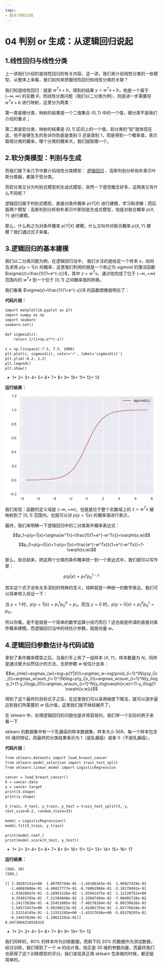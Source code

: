 ```yaml
---
tags:
- 数学/随机过程
---
```


# 04 判别 or 生成：从逻辑回归说起

## 1.线性回归与线性分类

上一讲我们介绍的是线性回归的有关内容，这一讲，我们来介绍线性分类的一些模型，从整体上来看，我们如何来把握线性回归和线性分类的关联？

我们知道线性回归：就是 $w^Tx+b$，得到的结果 $y=w^Tx+b$，他是一个属于 $(-\infty,\infty)$ 的实数 $R$，而线性分类问题（我们以二分类为例），则是进一步需要将 $w^Tx+b$ 进行映射，这里分为两类：

第一类是硬分类，映射的结果是一个二值集合 $\{0,1\}$ 中的一个值，硬分类不是我们介绍的重点；

第二类是软分类，映射的结果是 $[0,1]$ 区间上的一个值，软分类的“软”就体现在这，他不是硬生生的告诉你到底是类别 0 还是类别 1，而是得到一个概率值，表示取得分类的概率，哪个分类的概率大，我们就取哪一个。

## 2.软分类模型：判别与生成

而我们接下来几节中要介绍线性分类模型： [逻辑回归](https://so.csdn.net/so/search?q=%E9%80%BB%E8%BE%91%E5%9B%9E%E5%BD%92&spm=1001.2101.3001.7020) 、高斯判别分析和朴素贝叶斯分类器，都属于软分类。

而软分类又分为判别式模型和生成式模型，突然一下感觉概念好多，这两类又有什么不同呢？

逻辑回归属于判别式模型，直接对条件概率 $p(Y|X)$ 进行建模、学习和求解；而后面两个模型：高斯判别分析和朴素贝叶斯则是生成式模型，他是对联合概率 $p(X,Y)$ 进行建模。

那么，什么称之为对条件概率 $p(Y|X)$ 建模，什么又叫作对联合概率 $p(X,Y)$ 建模？我们通过式子来看。

## 3.逻辑回归的基本建模

我们以二分类问题为例，在逻辑回归当中， 我们关注的是给定一个样本 $x$，如何去求得 $p(y=1|x)$ 的概率，这里我们利用的就是一个称之为 $sigmoid$ 的激活函数 $\sigma(z)=\frac{1}{1+e^{-z}}$，其中 $z=w^Tx$。通过他完成了位于 $(-\infty,+\infty)$ 范围内的 $w^Tx$ 到一个位于 $[0,1]$ 之间概率值的转换。

我们看看 $\sigma(z)=\frac{1}{1+e^{-z}}$ 的函数图像就明白了：

**代码片段：**

```
import matplotlib.pyplot as plt
import numpy as np
import seaborn
seaborn.set()

def sigmoid(z):
    return 1/(1+np.e**(-z))

z = np.linspace(-7.5, 7.5, 1000)
plt.plot(z, sigmoid(z), color='r', label='sigmoid(z)')
plt.ylim(-0.2, 1.2)
plt.legend()
plt.show()
```

+ 1+ 2+ 3+ 4+ 5+ 6+ 7+ 8+ 9+ 10+ 11+ 12+ 13

**运行结果：**
![附件/机器学习数学/3862932ac35d43889bfc4b1cf29614d6.png](../../附件/机器学习数学/3862932ac35d43889bfc4b1cf29614d6.png)
 我们发现：函数的定义域是 $(-\infty,+\infty)$，也就是位于整个实数域上的 $z=w^Tx$ 被映射到了 $[0,1]$ 范围内，也就可以对 $p(y=1|x)$ 的概率值进行表示。

最终，我们来明确一下逻辑回归中的二分类条件概率表达式：

$$p_1=p(y=1|x)=\sigma(w^Tx)=\frac{1}{1+e^{-w^Tx}}=\varphi(x;w)$$

$$p_0=p(y=0|x)=1-p(y=1|x)=\frac{e^{-w^Tx}}{1+e^{-w^Tx}}=1-\varphi(x;w)$$

那么，综合起来，把这两个分类的条件概率统一到一个表达式中，我们就可以写作是：

$$p(y|x)=p_1^{y}p_0^{1-y}$$

其实这个式子没有太多深刻的特殊的含义，纯粹就是一种统一的数学表达，我们可以简单带入验证一下：

当 $y=1$ 时，$p(y=1|x)=p_1^1p_0^0=p_1$，而当 $y=0$ 时，$p(y=0|x)=p_1^0p_0^1=p_0$。

所以你看，是不是就是一个简单的数学运算小技巧而已？这也就是所谓的直接对条件概率建模。而逻辑回归当中的待估计参数，就是向量 $w$。

## 4.逻辑回归参数估计与代码试验

拿到了条件概率模型之后，当我们手上有了一组样本 $(X,Y)$，样本数量为 $N$。同样是通过极大似然估计的方法，去把参数 $w$ 给估计出来：

$$w_{mle}=argmax_{w}=log~p(Y|X)\\=argmax_w~log\prod_{i=1}^{N}p(y_i|x_i)\\=argmax_w\sum_{i=1}^{N}log~p(y_i|x_i)\\=argmax_w\sum_{i=1}^N(y_ilogp_1+(1-y_i)logp_0)\\=argmax_w\sum_{i=1}^N(y_ilog\varphi(x;w)+(1-y_i)log(1-\varphi(x;w)))$$

得到了这个最终的目标式子之后，在这里我们可以采用梯度下降法，就可以逐步逼近到我们所需要的 $w$ 估计值，这里我们就不继续展开了。

在 sklearn 中，处理逻辑回归的问题也是非常容易的，我们举一个实际的例子来看一下

sklearn 的数据集中有一个乳腺癌的样本数据集，样本大小 569，每一个样本包含 30 维的特征，而最终的分类结果表示为 1（是乳腺癌）或者 0（不是乳腺癌）。

**代码片段：**

```
from sklearn.datasets import load_breast_cancer
from sklearn.model_selection import train_test_split
from sklearn.linear_model import LogisticRegression

cancer = load_breast_cancer()
X = cancer.data
y = cancer.target
print(X.shape)
print(y.shape)

X_train, X_test, y_train, y_test = train_test_split(X, y, test_size=0.2, random_state=33)

model = LogisticRegression()
model.fit(X_train, y_train)

print(model.coef_)
print(model.score(X_test, y_test))
```

+ 1+ 2+ 3+ 4+ 5+ 6+ 7+ 8+ 9+ 10+ 11+ 12+ 13+ 14+ 15+ 16+ 17

**运行结果：**

```
(569, 30)
(569,)

[[ 2.30207141e+00  1.00795794e-01 -1.44196343e-01  1.96927419e-03
  -1.40603606e-01 -4.46827777e-01 -6.74062968e-01 -3.18178491e-01
  -1.93828047e-01 -3.26951226e-02 -1.93941475e-02  1.12220752e+00
   4.35401705e-01 -7.51584848e-02 -2.33847494e-02 -7.08485728e-02
  -1.24172626e-01 -4.55451605e-02 -7.40278164e-02 -6.08239626e-03
   1.54572437e+00 -3.09298213e-01 -1.41401755e-01 -2.83776618e-02
  -2.52314145e-01 -1.11551295e+00 -1.43317636e+00 -5.85379297e-01
  -6.14937820e-01 -1.10622292e-01]]
0.9473684210526315
```

+ 1+ 2+ 3+ 4+ 5+ 6+ 7+ 8+ 9+ 10+ 11+ 12

我们同样的，$80\%$ 的样本作为训练数据，而剩下的 $20\%$ 的数据作为测试数据，经过训练，我们得到了一个 $w$ 的估计值，他正是 30 维的参数向量，而最终我们也获得了这个训练模型的评分。我们发现真正用 sklearn 包来做的时候，都还挺简单的。